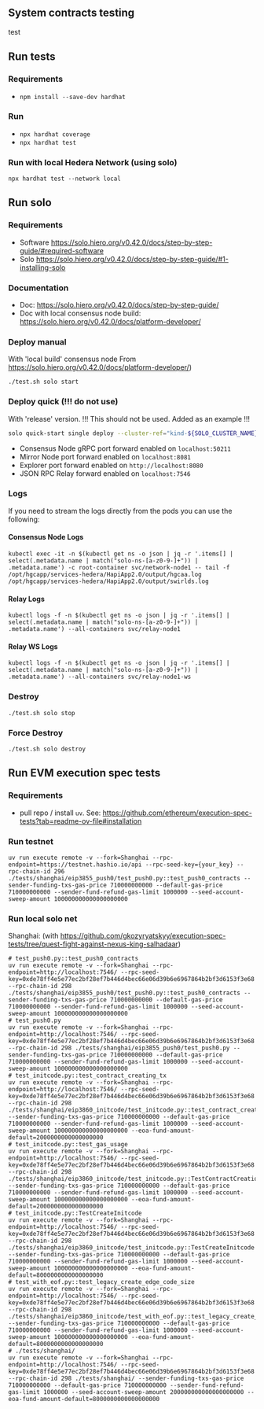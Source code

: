 ## System contracts testing 
test

## Run tests

### Requirements
- `npm install --save-dev hardhat`

### Run
- `npx hardhat coverage`
- `npx hardhat test`

### Run with local Hedera Network (using solo)
`npx hardhat test --network local`

## Run solo

### Requirements
- Software https://solo.hiero.org/v0.42.0/docs/step-by-step-guide/#required-software
- Solo https://solo.hiero.org/v0.42.0/docs/step-by-step-guide/#1-installing-solo

### Documentation
- Doc: https://solo.hiero.org/v0.42.0/docs/step-by-step-guide/
- Doc with local consensus node build: https://solo.hiero.org/v0.42.0/docs/platform-developer/

### Deploy manual 
With 'local build' consensus node From https://solo.hiero.org/v0.42.0/docs/platform-developer/)

`./test.sh solo start`

### Deploy quick (!!! do not use)
With 'release' version. !!! This should not be used. Added as an example !!!

```bash
solo quick-start single deploy --cluster-ref="kind-${SOLO_CLUSTER_NAME}" --cluster-setup-namespace="${SOLO_CLUSTER_SETUP_NAMESPACE}" --deployment="${SOLO_DEPLOYMENT}" --namespace="${SOLO_NAMESPACE}"
```
- Consensus Node gRPC port forward enabled on `localhost:50211`
- Mirror Node port forward enabled on `localhost:8081`
- Explorer port forward enabled on `http://localhost:8080`
- JSON RPC Relay forward enabled on `localhost:7546`

### Logs
If you need to stream the logs directly from the pods you can use the following:
#### Consensus Node Logs
```
kubectl exec -it -n $(kubectl get ns -o json | jq -r '.items[] | select(.metadata.name | match("solo-ns-[a-z0-9-]+")) | .metadata.name') -c root-container svc/network-node1 -- tail -f /opt/hgcapp/services-hedera/HapiApp2.0/output/hgcaa.log /opt/hgcapp/services-hedera/HapiApp2.0/output/swirlds.log
```

#### Relay Logs
```
kubectl logs -f -n $(kubectl get ns -o json | jq -r '.items[] | select(.metadata.name | match("solo-ns-[a-z0-9-]+")) | .metadata.name') --all-containers svc/relay-node1
```

#### Relay WS Logs
```
kubectl logs -f -n $(kubectl get ns -o json | jq -r '.items[] | select(.metadata.name | match("solo-ns-[a-z0-9-]+")) | .metadata.name') --all-containers svc/relay-node1-ws
```
### Destroy
`./test.sh solo stop`

### Force Destroy
`./test.sh solo destroy`

## Run EVM execution spec tests

### Requirements

- pull repo / install `uv`. See: https://github.com/ethereum/execution-spec-tests?tab=readme-ov-file#installation

### Run testnet
```
uv run execute remote -v --fork=Shanghai --rpc-endpoint=https://testnet.hashio.io/api --rpc-seed-key={your_key} --rpc-chain-id 296 ./tests/shanghai/eip3855_push0/test_push0.py::test_push0_contracts --sender-funding-txs-gas-price 710000000000 --default-gas-price 710000000000 --sender-fund-refund-gas-limit 1000000 --seed-account-sweep-amount 100000000000000000000
```

### Run local solo net
Shanghai: (with https://github.com/gkozyryatskyy/execution-spec-tests/tree/quest-fight-against-nexus-king-salhadaar)
```
# test_push0.py::test_push0_contracts
uv run execute remote -v --fork=Shanghai --rpc-endpoint=http://localhost:7546/ --rpc-seed-key=0xde78ff4e5e77ec2bf28ef7b446d4bec66e06d39b6e6967864b2bf3d6153f3e68 --rpc-chain-id 298 ./tests/shanghai/eip3855_push0/test_push0.py::test_push0_contracts --sender-funding-txs-gas-price 710000000000 --default-gas-price 710000000000 --sender-fund-refund-gas-limit 1000000 --seed-account-sweep-amount 100000000000000000000
# test_push0.py
uv run execute remote -v --fork=Shanghai --rpc-endpoint=http://localhost:7546/ --rpc-seed-key=0xde78ff4e5e77ec2bf28ef7b446d4bec66e06d39b6e6967864b2bf3d6153f3e68 --rpc-chain-id 298 ./tests/shanghai/eip3855_push0/test_push0.py --sender-funding-txs-gas-price 710000000000 --default-gas-price 710000000000 --sender-fund-refund-gas-limit 1000000 --seed-account-sweep-amount 100000000000000000000
# test_initcode.py::test_contract_creating_tx
uv run execute remote -v --fork=Shanghai --rpc-endpoint=http://localhost:7546/ --rpc-seed-key=0xde78ff4e5e77ec2bf28ef7b446d4bec66e06d39b6e6967864b2bf3d6153f3e68 --rpc-chain-id 298 ./tests/shanghai/eip3860_initcode/test_initcode.py::test_contract_creating_tx --sender-funding-txs-gas-price 710000000000 --default-gas-price 710000000000 --sender-fund-refund-gas-limit 1000000 --seed-account-sweep-amount 100000000000000000000 --eoa-fund-amount-default=2000000000000000000
# test_initcode.py::test_gas_usage
uv run execute remote -v --fork=Shanghai --rpc-endpoint=http://localhost:7546/ --rpc-seed-key=0xde78ff4e5e77ec2bf28ef7b446d4bec66e06d39b6e6967864b2bf3d6153f3e68 --rpc-chain-id 298 ./tests/shanghai/eip3860_initcode/test_initcode.py::TestContractCreationGasUsage::test_gas_usage --sender-funding-txs-gas-price 710000000000 --default-gas-price 710000000000 --sender-fund-refund-gas-limit 1000000 --seed-account-sweep-amount 100000000000000000000 --eoa-fund-amount-default=2000000000000000000
# test_initcode.py::TestCreateInitcode
uv run execute remote -v --fork=Shanghai --rpc-endpoint=http://localhost:7546/ --rpc-seed-key=0xde78ff4e5e77ec2bf28ef7b446d4bec66e06d39b6e6967864b2bf3d6153f3e68 --rpc-chain-id 298 ./tests/shanghai/eip3860_initcode/test_initcode.py::TestCreateInitcode --sender-funding-txs-gas-price 710000000000 --default-gas-price 710000000000 --sender-fund-refund-gas-limit 1000000 --seed-account-sweep-amount 100000000000000000000 --eoa-fund-amount-default=8000000000000000000
# test_with_eof.py::test_legacy_create_edge_code_size
uv run execute remote -v --fork=Shanghai --rpc-endpoint=http://localhost:7546/ --rpc-seed-key=0xde78ff4e5e77ec2bf28ef7b446d4bec66e06d39b6e6967864b2bf3d6153f3e68 --rpc-chain-id 298 ./tests/shanghai/eip3860_initcode/test_with_eof.py::test_legacy_create_edge_code_size --sender-funding-txs-gas-price 710000000000 --default-gas-price 710000000000 --sender-fund-refund-gas-limit 1000000 --seed-account-sweep-amount 100000000000000000000 --eoa-fund-amount-default=8000000000000000000
# ./tests/shanghai/
uv run execute remote -v --fork=Shanghai --rpc-endpoint=http://localhost:7546/ --rpc-seed-key=0xde78ff4e5e77ec2bf28ef7b446d4bec66e06d39b6e6967864b2bf3d6153f3e68 --rpc-chain-id 298 ./tests/shanghai/ --sender-funding-txs-gas-price 710000000000 --default-gas-price 710000000000 --sender-fund-refund-gas-limit 1000000 --seed-account-sweep-amount 200000000000000000000 --eoa-fund-amount-default=8000000000000000000
```